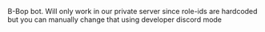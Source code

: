 B-Bop bot.  Will only work in our private server since role-ids are hardcoded but you can manually change that using developer discord mode
